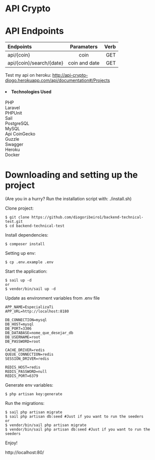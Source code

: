 # API Crypto

# API Endpoints

|   Endpoints   |  Paramaters  |    Verb    |
| :---         |     :---:      |          ---: |
| api/{coin}   | coin     | GET    |
| api/{coin)/search/{date}     | coin and date       | GET    |

Test my api on heroku:
    http://api-crypto-diogo.herokuapp.com/api/documentation#/Projects

    

<h4><li>Technologies Used</li></h4>
    PHP<br>
    Laravel<br>
    PHPUnit<br>
    Sail<br>
    PostgreSQL<br>
    MySQL<br>
    Api CoinGecko<br>
    Guzzle<br>
    Swagger<br>
    Heroku<br>
    Docker<br>

# Downloading and setting up the project

(Are you in a hurry? Run the installation script with: ./install.sh)

Clone project:

    $ git clone https://github.com/diogoribeiro1/backend-technical-test.git
    $ cd backend-technical-test

Install dependencies:

    $ composer install

Setting up env:

    $ cp .env.example .env

Start the application:

    $ sail up -d
    or
    $ vendor/bin/sail up -d 
    
Update as environment variables from .env file
    
    APP_NAME=EspecializaTi
    APP_URL=http://localhost:8180

    DB_CONNECTION=mysql
    DB_HOST=mysql
    DB_PORT=3306
    DB_DATABASE=nome_que_desejar_db
    DB_USERNAME=root
    DB_PASSWORD=root

    CACHE_DRIVER=redis
    QUEUE_CONNECTION=redis
    SESSION_DRIVER=redis

    REDIS_HOST=redis
    REDIS_PASSWORD=null
    REDIS_PORT=6379

Generate env variables:

    $ php artisan key:generate

Run the migrations:

    $ sail php artisan migrate
    $ sail php artisan db:seed #Just if you want to run the seeders
    or
    $ vendor/bin/sail php artisan migrate
    $ vendor/bin/sail php artisan db:seed #Just if you want to run the seeders

Enjoy!

http://localhost:80/
